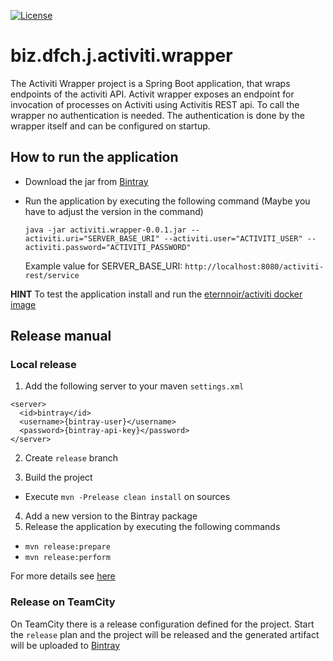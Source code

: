 [![License](https://img.shields.io/badge/license-Apache%20License%202.0-blue.svg)](https://github.com/dfch/biz.dfch.j.activiti.wrapper/blob/master/LICENSE)
# biz.dfch.j.activiti.wrapper

The Activiti Wrapper project is a Spring Boot application, that wraps endpoints of the activiti API. Activit wrapper exposes an endpoint for invocation of processes on Activiti using Activitis REST api. To call the wrapper no authentication is needed. The authentication is done by the wrapper itself and can be configured on startup.

## How to run the application

* Download the jar from [Bintray](https://bintray.com/rufer7/maven/biz.dfch.activiti.wrapper/view)
* Run the application by executing the following command (Maybe you have to adjust the version in the command)

  `java -jar activiti.wrapper-0.0.1.jar --activiti.uri="SERVER_BASE_URI" --activiti.user="ACTIVITI_USER" --activiti.password="ACTIVITI_PASSWORD"`

  Example value for SERVER_BASE_URI: `http://localhost:8080/activiti-rest/service`

**HINT**
To test the application install and run the [eternnoir/activiti docker image](https://registry.hub.docker.com/u/eternnoir/activiti/)


## Release manual

### Local release

1. Add the following server to your maven `settings.xml`
  ```
  <server>
    <id>bintray</id>
    <username>{bintray-user}</username>
    <password>{bintray-api-key}</password>
  </server>
  ```

2. Create `release` branch

3. Build the project

  * Execute `mvn -Prelease clean install` on sources

4. Add a new version to the Bintray package
5. Release the application by executing the following commands

  * `mvn release:prepare`
  * `mvn release:perform`

For more details see [here](http://veithen.github.io/2013/05/26/github-bintray-maven-release-plugin.html)


### Release on TeamCity

On TeamCity there is a release configuration defined for the project. Start the `release` plan and the project will be released and the generated artifact will be uploaded to [Bintray](https://bintray.com/rufer7/maven/biz.dfch.activiti.wrapper/view)
